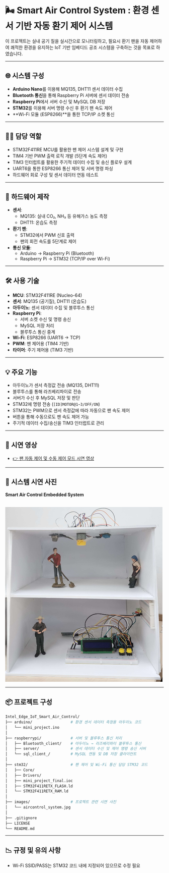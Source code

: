 # 🌬️ Smart Air Control System : 환경 센서 기반 자동 환기 제어 시스템

이 프로젝트는 실내 공기 질을 실시간으로 모니터링하고, 필요시 환기 팬을 자동 제어하여 쾌적한 환경을 유지하는 IoT 기반 임베디드 공조 시스템을 구축하는 것을 목표로 하였습니다.

---

## 🌐 시스템 구성

- **Arduino Nano**를 이용해 MQ135, DHT11 센서 데이터 수집
- **Bluetooth 통신**을 통해 Raspberry Pi 서버에 센서 데이터 전송
- **Raspberry Pi**에서 서버 수신 및 MySQL DB 저장
- **STM32**를 이용해 서버 명령 수신 후 환기 팬 속도 제어
- **Wi-Fi 모듈 (ESP8266)**을 통한 TCP/IP 소켓 통신

---

## 👨‍💻 담당 역할

- STM32F411RE MCU를 활용한 팬 제어 시스템 설계 및 구현
- TIM4 기반 PWM 출력 로직 개발 (5단계 속도 제어)
- TIM3 인터럽트를 활용한 주기적 데이터 수집 및 송신 플로우 설계
- UART6을 통한 ESP8266 통신 제어 및 서버 명령 파싱
- 하드웨어 회로 구성 및 센서 데이터 연동 테스트

---

## 🔧 하드웨어 제작

- **센서**:
  - MQ135: 실내 CO₂, NH₃ 등 유해가스 농도 측정
  - DHT11: 온습도 측정
- **환기 팬**:
  - STM32에서 PWM 신호 출력
  - 팬의 회전 속도를 5단계로 제어
- **통신 모듈**:
  - Arduino → Raspberry Pi (Bluetooth)
  - Raspberry Pi → STM32 (TCP/IP over Wi-Fi)

---

## 🛠️ 사용 기술

- **MCU**: STM32F411RE (Nucleo-64)
- **센서**: MQ135 (공기질), DHT11 (온습도)
- **아두이노**: 센서 데이터 수집 및 블루투스 통신
- **Raspberry Pi**:
  - 서버 소켓 수신 및 명령 송신
  - MySQL 저장 처리
  - 블루투스 통신 중계
- **Wi-Fi**: ESP8266 (UART6 → TCP)
- **PWM**: 팬 제어용 (TIM4 기반)
- **타이머**: 주기 제어용 (TIM3 기반)

---

## 💡 주요 기능

- 아두이노가 센서 측정값 전송 (MQ135, DHT11)
- 블루투스를 통해 라즈베리파이로 전송
- 서버가 수신 후 MySQL 저장 및 판단
- STM32에 명령 전송 (`[ID]MOTOR@1~3/OFF/ON`)
- STM32는 PWM으로 센서 측정값에 따라 자동으로 팬 속도 제어
- 버튼을 통해 수동으로도 팬 속도 제어 가능
- 주기적 데이터 수집/송신을 TIM3 인터럽트로 관리

---

## 🎥 시연 영상

- [👉 팬 자동 제어 및 수동 제어 모드 시연 영상](https://youtube.com/shorts/vbZUc9HCvQQ?feature=share)

---

## 📸 시스템 시연 사진

**Smart Air Control Embedded System**

<br>

<img src="./images/aircontrol_system.jpg" width="500px" />

---

## 📦 프로젝트 구성

```bash
Intel_Edge_IoT_Smart_Air_Control/
├── arduino/                 # 환경 센서 데이터 측정용 아두이노 코드
│   └── mini_project.ino
│
├── raspberrypi/             # 서버 및 블루투스 통신 처리
│   ├── Bluetooth_client/    # 아두이노 → 라즈베리파이 블루투스 통신
│   ├── server/              # 센서 데이터 수신 및 제어 명령 송신 서버
│   └── sql_client_/         # MySQL 연동 및 DB 저장 클라이언트
│
├── stm32/                   # 팬 제어 및 Wi-Fi 통신 담당 STM32 코드
│   ├── Core/                
│   ├── Drivers/             
│   ├── mini_project_final.ioc   
│   ├── STM32F411RETX_FLASH.ld   
│   └── STM32F411RETX_RAM.ld     
│
├── images/                  # 프로젝트 관련 시연 사진
│   └── aircontrol_system.jpg
│
├── .gitignore                
├── LICENSE                   
└── README.md                

```

---

## 📉 규정 및 유의 사항

- Wi-Fi SSID/PASS는 STM32 코드 내에 지정되어 있으므로 수정 필요